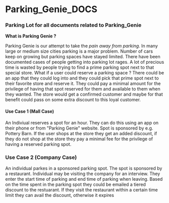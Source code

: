 
# Parking_Genie_DOCS
### Parking Lot for all documents related to Parking_Genie
<p>
  <b>What is Parking Genie ?</b>
</p>

  Parking Genie is our attempt to take the _pain away from parking_. In many large or medium size cities parking is a major problem. Number of cars 
  keep on growing but parking spaces have stayed limited. There have been documented cases of people getting into parking lot rages. A lot of precious
  time is wasted by people trying to find a prime parking spot next to that special store. What if a user could reserve a parking space ? There
  could be an app that they could log into and they could pick that prime spot next to their favorite store and reserve it. They could pay a minimal 
  amount for the privilege of having that spot reserved for them and available to them when they wanted. The store would get a confirmed customer and 
  maybe for that benefit could pass on some extra discount to this loyal customer.  
  
  #### Use Case 1 (Mall Case)
  
  An Indiviual reserves a spot for an hour. They can do this using an app on their phone or from "Parking Genie" website. Spot is sponsored by e.g. Pottery Barn. If the user shops at the store they get an added discount, if they do not shop at the store they pay a minimal fee for the privilege of having a reserved parking spot.  
  
  ### Use Case 2 (Company Case)  
  
  An individual parkes in a sponsored parking spot. The spot is sponsored by a restaurant. Individual may be visiting the company for an interview. They enter the start time of parking and end time of parking when leaving. Based on the time spent in the parking spot they could be emailed a tiered discount to the restuarant. If they visit the restaurant within a certain time limit they can avail the discount, otherwise it expires
  
  
